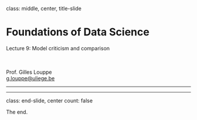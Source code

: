 class: middle, center, title-slide

# Foundations of Data Science

Lecture 9: Model criticism and comparison

<br><br>
Prof. Gilles Louppe<br>
[g.louppe@uliege.be](g.louppe@uliege.be)

---


---

class: end-slide, center
count: false

The end.

